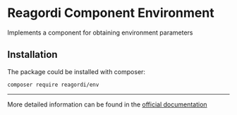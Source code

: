# Reagordi Component Environment

Implements a component for obtaining environment parameters

## Installation

The package could be installed with composer:

```
composer require reagordi/env
```

---

More detailed information can be found in the [official documentation](https://dev.reagordi.com/component/env)
